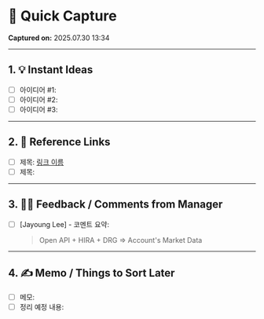 # 📝 Quick Capture

**Captured on:** 2025.07.30 13:34

---

## 1. 💡 Instant Ideas
- [ ] 아이디어 #1: 
- [ ] 아이디어 #2: 
- [ ] 아이디어 #3: 

---

## 2. 🔗 Reference Links
- [ ] 제목: [링크 이름](https://example.com)
- [ ] 제목: 

---

## 3. 🧑‍💼 Feedback / Comments from Manager
- [ ] [Jayoung Lee] - 코멘트 요약:
  > Open API + HIRA + DRG => Account's Market Data

---

## 4. ✍️ Memo / Things to Sort Later
- [ ] 메모: 
- [ ] 정리 예정 내용: 
